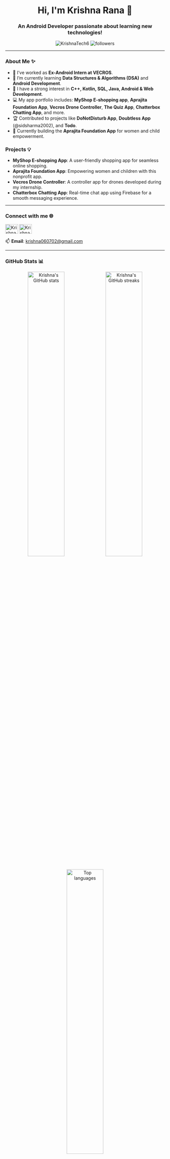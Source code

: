 <h1 align="center">Hi, I'm Krishna Rana 👋</h1>
<h3 align="center">An Android Developer passionate about learning new technologies!</h3>

<p align="center">
  <img src="https://komarev.com/ghpvc/?username=KrishnaTech6&label=Profile%20Views&color=0e75b6&style=flat" alt="KrishnaTech6" />
  <img src="https://img.shields.io/github/followers/KrishnaTech6?label=Followers&style=social" alt="followers"/>
</p>

---

### About Me ✨

- 🔭 I’ve worked as **Ex-Android Intern at VECROS**.
- 🌱 I’m currently learning **Data Structures & Algorithms (DSA)** and **Android Development**.
- 👀 I have a strong interest in **C++, Kotlin, SQL, Java, Android & Web Development**.
- 💻 My app portfolio includes: **MyShop E-shopping app**, **Aprajita Foundation App**, **Vecros Drone Controller**, **The Quiz App**, **Chatterbox Chatting App**, and more.
- 🏆 Contributed to projects like **DoNotDisturb App**, **Doubtless App** (@sidsharma2002), and **Todo**.
- 🚀 Currently building the **Aprajita Foundation App** for women and child empowerment.

### Projects 💡

- **MyShop E-shopping App**: A user-friendly shopping app for seamless online shopping.
- **Aprajita Foundation App**: Empowering women and children with this nonprofit app.
- **Vecros Drone Controller**: A controller app for drones developed during my internship.
- **Chatterbox Chatting App**: Real-time chat app using Firebase for a smooth messaging experience.

---

### Connect with me 🌐

<p align="left">
<a href="https://www.linkedin.com/in/krishna-rana-4711a423b/" target="blank"><img align="center" src="https://raw.githubusercontent.com/rahuldkjain/github-profile-readme-generator/master/src/images/icons/Social/linked-in-alt.svg" alt="Krishna Rana" height="30" width="40" /></a>
<a href="https://instagram.com/krishna_rana_0607" target="blank"><img align="center" src="https://raw.githubusercontent.com/rahuldkjain/github-profile-readme-generator/master/src/images/icons/Social/instagram.svg" alt="Krishna Rana" height="30" width="40" /></a>
</p>

📫 **Email**: krishna060702@gmail.com

---

### GitHub Stats 📊

<p align="center">
  <img width="48%" src="https://github-readme-stats.vercel.app/api?username=KrishnaTech6&show_icons=true&theme=radical" alt="Krishna's GitHub stats" />
  <img width="48%" src="https://github-readme-streak-stats.herokuapp.com/?user=KrishnaTech6&theme=radical" alt="Krishna's GitHub streaks" />
</p>

<p align="center">
  <img width="48%" src="https://github-readme-stats.vercel.app/api/top-langs/?username=KrishnaTech6&layout=compact&theme=radical" alt="Top languages" />
</p>

---

### GitHub Contributions 🌟

![Krishna's GitHub activity graph](https://github-readme-activity-graph.vercel.app/graph?username=KrishnaTech6&theme=radical)

---

### Fun Facts About Me 🎸

- 🎶 I love singing and learning guitar.
- ♟️ Chess enthusiast in my free time.
- 🤖 Exploring voice modulation using NLP in my Smart Home Control System project.

---

<div align="center">
  <img src="https://forthebadge.com/images/badges/built-with-love.svg" alt="Built with love" />
  <img src="https://forthebadge.com/images/badges/made-with-markdown.svg" alt="Made with markdown" />
</div>



<!---
KrishnaTech6/KrishnaTech6 is a ✨ special ✨ repository because its `README.md` (this file) appears on your GitHub profile.
You can click the Preview link to take a look at your changes.
--->
